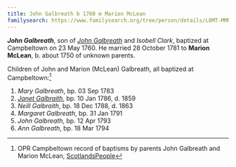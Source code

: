 ```yaml
---
title: John Galbreath b 1760 m Marion McLean
familysearch: https://www.familysearch.org/tree/person/details/L8MT-MMN
---
```

***John Galbreath***, son of [*John Galbreath*](galbreath-john-abt-1710.md) and *Isobell Clark*, baptized at Campbeltown on 23 May 1760.  He married 28 October 1781 to **Marion McLean**, b. about 1750 of unknown parents.

Children of John and Marion (McLean) Galbreath, all baptized at Campbeltown:[^oprchildren]

1. *Mary Galbreath*, bp. 03 Sep 1783
2. *[Janet Galbraith](galbraith-janet-1786.md)*, bp. 10 Jan 1786, d. 1859
3. *Neill Galbraith*, bp. 18 Dec 1788, d. 1863
4. *Margaret Galbreath*, bp. 31 Jan 1791
5. *John Galbreath*, bp. 12 Apr 1793
6. *Ann Galbreath*, bp. 18 Mar 1794

[^oprchildren]: OPR Campbeltown record of baptisms by parents John Galbreath and Marion McLean, [ScotlandsPeople](https://www.scotlandspeople.gov.uk/record-results?search_type=people&event=%28B%20OR%20C%20OR%20S%29&record_type%5B0%5D=opr_births&church_type=Old%20Parish%20Registers&dl_cat=church&dl_rec=church-births-baptisms&surname=galbreath&surname_so=exact&forename_so=starts&from_year=1783&to_year=1800&parent_names=mclean&parent_names_so=fuzzy&parent_name_two_so=exact&record=Church%20of%20Scotland%20%28old%20parish%20registers%29%20Roman%20Catholic%20Church%20Other%20churches&rd_real_name%5B0%5D=CAMPBELTOWN%20%28LANDWARD%29%20OR%20CAMPBELTOWN%20%28BURGH%29%20OR%20CAMPBELTOWN&rd_display_name%5B0%5D=CAMPBELTOWN%20%28LANDWARD%29%7CCAMPBELTOWN%20%28BURGH%29%7CCAMPBELTOWN_CAMPBELTOWN&rd_label%5B0%5D=CAMPBELTOWN&rd_name%5B0%5D=CAMPBELTOWN%20%2ALANDWARD%2A%20OR%20CAMPBELTOWN%20%2ABURGH%2A%20OR%20CAMPBELTOWN&sort=asc&order=Date&field=year)
